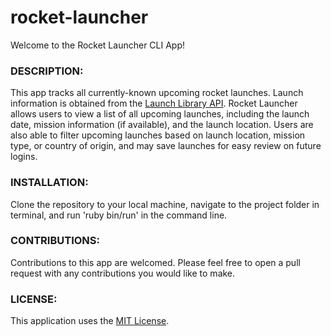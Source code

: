 # rocket-launcher

Welcome to the Rocket Launcher CLI App!


<h3>DESCRIPTION:</h3>
This app tracks all currently-known upcoming rocket launches. Launch information is obtained from the <a href="http://launchlibrary.net/docs/1.4/api.html">Launch Library API</a>. Rocket Launcher allows users to view a list of all upcoming launches, including the launch date, mission information (if available), and the launch location. Users are also able to filter upcoming launches based on launch location, mission type, or country of origin, and may save launches for easy review on future logins. 

<h3>INSTALLATION:</h3>
Clone the repository to your local machine, navigate to the project folder in terminal, and run 'ruby bin/run' in the command line. 

<h3>CONTRIBUTIONS:</h3>
Contributions to this app are welcomed. Please feel free to open a pull request with any contributions you would like to make. 

<h3>LICENSE:</h3>
This application uses the <a href="https://github.com/squamuglia/rocket-launcher/blob/master/LICENSE">MIT License</a>. 
